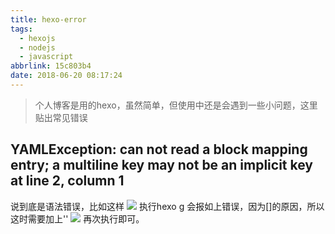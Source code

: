 ```yaml
---
title: hexo-error
tags:
  - hexojs
  - nodejs
  - javascript
abbrlink: 15c803b4
date: 2018-06-20 08:17:24
---
```

> 个人博客是用的hexo，虽然简单，但使用中还是会遇到一些小问题，这里贴出常见错误

## YAMLException: can not read a block mapping entry; a multiline key may not be an implicit key at line 2, column 1
说到底是语法错误，比如这样
![](http://static.1991421.cn/2018-06-20-121857.png)
执行hexo g 会报如上错误，因为[]的原因，所以这时需要加上''
![](http://static.1991421.cn/2018-06-20-121958.png)
再次执行即可。

